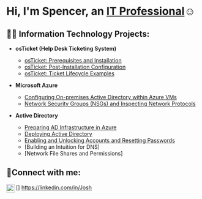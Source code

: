 <h1>Hi, I'm Spencer, an <a href="https://linkedin.com/in/Josh">IT Professional</a>☺</h1>

<h2>👨‍💻 Information Technology Projects:</h2>

- <b>osTicket (Help Desk Ticketing System)</b>
  - [osTicket: Prerequisites and Installation](https://github.com/SpencerSaylor/osticket-prereqs)
  - [osTicket: Post-Installation Configuration](https://github.com/SpencerSaylor/post-install-config)
  - [osTicket: Ticket Lifecycle Examples](https://github.com/SpencerSaylor/ticket-lifecycle)
- <b>Microsoft Azure</b>
  - [Configuring On-premises Active Directory within Azure VMs](https://github.com/SpencerSaylor/configure-ad)
  - [Network Security Groups (NSGs) and Inspecting Network Protocols](https://github.com/SpencerSaylor/azure-network-protocols)

- <b>Active Directory</b>
  - [Preparing AD Infrastructure in Azure](https://github.com/SpencerSaylor/Preparing-AD-Infrastructure-in-Azure/blob/main/README.md)
  - [Deploying Active Directory](https://github.com/SpencerSaylor/Deploying-Active-Directory)
  - [Enabling and Unlocking Accounts and Resetting Passwords](https://github.com/SpencerSaylor/Enabling-and-Unlocking-Accounts-and-Resetting-Passwords)
  - [Building an Intuition for DNS]
  - [Network File Shares and Permissions]

<h2>🤳Connect with me:</h2>

[<img align="left" alt="Josh | LinkedIn" width="22px" src="https://cdn.jsdelivr.net/npm/simple-icons@v3/icons/linkedin.svg" />]
https://linkedin.com/in/Josh


